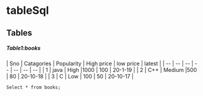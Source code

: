 # tableSql
## Tables


##### Table1:books
| Sno | Catagories | Popularity | High price | low price | latest |
| -- | -- | -- | -- | -- | -- | -- |
| 1 | java | High |1000 | 100 | 20-1-19 |
| 2 | C++ | Medium |500 | 80 | 20-10-18 |
| 3 | C | Low | 100 | 50 | 20-10-17 |
```
Select * from books;

```
